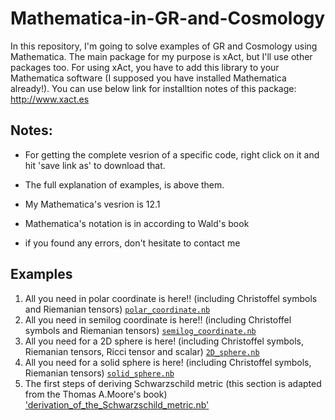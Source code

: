 # Mathematica-in-GR-and-Cosmology

In this repository, I'm going to solve examples of GR and Cosmology using Mathematica. The main package for my purpose is xAct, but I'll use other packages too.
For using xAct, you have to add this library to your Mathematica software (I supposed you have installed Mathematica already!). You can use below link for installtion notes of this package:
http://www.xact.es


Notes:
------

- For getting the complete vesrion of a specific code, right click on it and hit 'save link as' to download that.

- The full explanation of examples, is above them.
- My Mathematica's vesrion is 12.1
- Mathematica's notation is in according to Wald's book
- if you found any errors, don't hesitate to contact me

Examples
--------
1) All you need in polar coordinate is here!! (including Christoffel symbols and Riemanian tensors)  [`polar_coordinate.nb`](../../raw/main/polar_coordinate.nb)
2) All you need in semilog coordinate is here!! (including Christoffel symbols and Riemanian tensors)  [`semilog_coordinate.nb`](../../raw/main/semilog_coordinate.nb)
3) All you need for a 2D sphere is here! (including Christoffel symbols, Riemanian tensors, Ricci tensor and scalar) [`2D_sphere.nb`](../../raw/main/2D_sphere.nb)
4) All you need for a solid sphere is here! (including Christoffel symbols, Riemanian tensors) [`solid_sphere.nb`](../../raw/main/solid_sphere.nb)
5) The first steps of deriving Schwarzschild metric (this section is adapted from the Thomas A.Moore's book) ['derivation_of_the_Schwarzschild_metric.nb'](../../raw/main/derivation_of_the_Schwarzschild_metric.nb)
